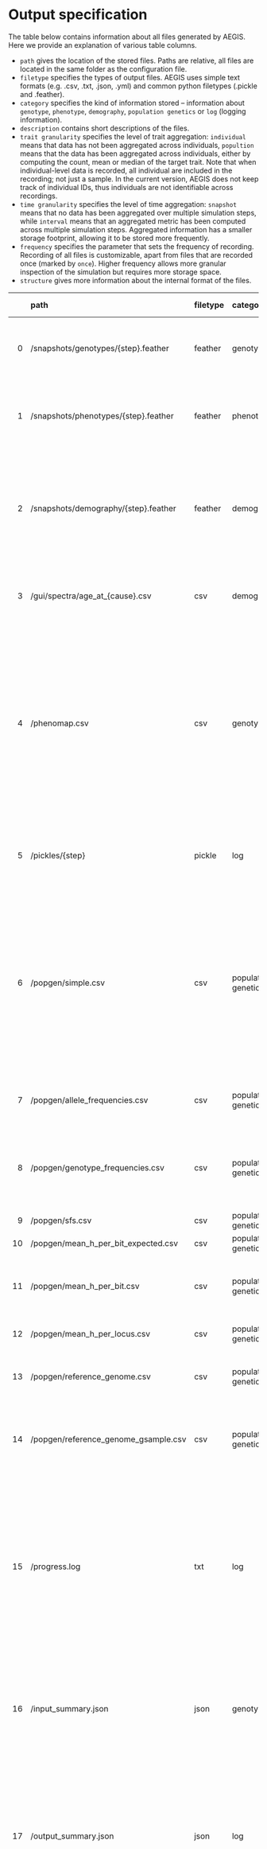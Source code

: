 
# Output specification

The table below contains information about all files generated by AEGIS. Here we provide an explanation of various table columns.
- `path` gives the location of the stored files. Paths are relative, all files are located in the same folder as the configuration file.
- `filetype` specifies the types of output files. AEGIS uses simple text formats (e.g. .csv, .txt, .json, .yml) and common python filetypes (.pickle and .feather).
- `category` specifies the kind of information stored – information about `genotype`, `phenotype`, `demography`, `population genetics` or `log` (logging information).
- `description` contains short descriptions of the files.
- `trait granularity` specifies the level of trait aggregation: `individual` means that data has not been aggregated across individuals, `popultion` means that the data has been aggregated across individuals, either by computing the count, mean or median of the target trait. Note that when individual-level data is recorded, all individual are included in the recording; not just a sample. In the current version, AEGIS does not keep track of individual IDs, thus individuals are not identifiable across recordings.
- `time granularity` specifies the level of time aggregation: `snapshot` means that no data has been aggregated over multiple simulation steps, while `interval` means that an aggregated metric has been computed across multiple simulation steps. Aggregated information has a smaller storage footprint, allowing it to be stored more frequently. 
- `frequency` specifies the parameter that sets the frequency of recording. Recording of all files is customizable, apart from files that are recorded once (marked by `once`). Higher frequency allows more granular inspection of the simulation but requires more storage space.
- `structure` gives more information about the internal format of the files.

|    | path                                 | filetype   | category            | description                                                                                                                                                                                                                      | trait granularity   | time granularity   | frequency parameter   | structure                                                                                                                                                                                       |
|---:|:-------------------------------------|:-----------|:--------------------|:---------------------------------------------------------------------------------------------------------------------------------------------------------------------------------------------------------------------------------|:--------------------|:-------------------|:----------------------|:------------------------------------------------------------------------------------------------------------------------------------------------------------------------------------------------|
|  0 | /snapshots/genotypes/{step}.feather  | feather    | genotype            | A snapshot of complete binary genomes of all individuals at a certain simulation step.                                                                                                                                           | individual          | snapshot           | SNAPSHOT_RATE         | A bool matrix                                                                                                                                                                                   |
|  1 | /snapshots/phenotypes/{step}.feather | feather    | phenotype           | A snapshot of complete intrinsic phenotypes of all individuals at a certain simulation step.                                                                                                                                     | individual          | snapshot           | SNAPSHOT_RATE         | A float matrix                                                                                                                                                                                  |
|  2 | /snapshots/demography/{step}.feather | feather    | demography          | A recording of life history metrics (age, number of births given, step at which born, current size, sex) of all individuals until a certain simulation step.                                                                     | individual          | snapshot           | SNAPSHOT_RATE         | A matrix of ints and floats                                                                                                                                                                     |
|  3 | /gui/spectra/age_at_{cause}.csv      | csv        | demography          | Total number of deaths by age and cause of death, within a simulation interval.                                                                                                                                                  | population count    | interval           | INTERVAL_RATE         | An int matrix.                                                                                                                                                                                  |
|  4 | /phenomap.csv                        | csv        | genotype            | A static list of phenotypic effects of each genomic site.                                                                                                                                                                        | N/A                 | N/A                | once                  | A table with four columns: effector site index, affected trait, affected age, effect magnitude. Each row represents an effect of a single site on a specific trait expressed at a specific age. |
|  5 | /pickles/{step}                      | pickle     | log                 | A file that records the Population class instance which can be used to seed a future simulation.                                                                                                                                 | individual          | snapshot           | PICKLE_RATE           | Binary python file.                                                                                                                                                                             |
|  6 | /popgen/simple.csv                   | csv        | population genetics | Simple population metrics including population size, effective population size, mu, segregating sites, segregating sites using a genomic sample, theta, theta_w, theta_pi, tajimas_d, theta_h, and fayandwu_h.                   |                     |                    | POPGENSTATS_RATE      | A float matrix.                                                                                                                                                                                 |
|  7 | /popgen/allele_frequencies.csv       | csv        | population genetics | 1-allele population-frequencies of every genomic site.                                                                                                                                                                           |                     |                    | POPGENSTATS_RATE      | A float matrix.                                                                                                                                                                                 |
|  8 | /popgen/genotype_frequencies.csv     | csv        | population genetics | Genotype frequencies at site resolution (e.g. for a diploid genome, number of 00, 01 and 11 for each site).                                                                                                                      |                     |                    | POPGENSTATS_RATE      | A float matrix.                                                                                                                                                                                 |
|  9 | /popgen/sfs.csv                      | csv        | population genetics | A site frequency spectrum.                                                                                                                                                                                                       |                     |                    | POPGENSTATS_RATE      | A float matrix.                                                                                                                                                                                 |
| 10 | /popgen/mean_h_per_bit_expected.csv  | csv        | population genetics | Heterozygosity per bit.                                                                                                                                                                                                          |                     |                    | POPGENSTATS_RATE      | A float matrix.                                                                                                                                                                                 |
| 11 | /popgen/mean_h_per_bit.csv           | csv        | population genetics | Expected mean heterozygosity per bit under Hardy-Weinberg-Equilibrium.                                                                                                                                                           |                     |                    | POPGENSTATS_RATE      | A float matrix.                                                                                                                                                                                 |
| 12 | /popgen/mean_h_per_locus.csv         | csv        | population genetics | Mean bit heterozygosity per locus.                                                                                                                                                                                               |                     |                    | POPGENSTATS_RATE      | A float matrix.                                                                                                                                                                                 |
| 13 | /popgen/reference_genome.csv         | csv        | population genetics | Reference genome based on which allele is most common at each position.                                                                                                                                                          |                     |                    | POPGENSTATS_RATE      | A float matrix.                                                                                                                                                                                 |
| 14 | /popgen/reference_genome_gsample.csv | csv        | population genetics | Reference genome based on which allele is most common at each position in a sample of genomes.                                                                                                                                   |                     |                    | POPGENSTATS_RATE      | A float matrix.                                                                                                                                                                                 |
| 15 | /progress.log                        | txt        | log                 | A table documenting the estimated time of simulation completion (ETA), time to run one million steps (t1M), time since simulation start (runtime), number of simulated steps per minute (stg/min) and population size (popsize). | N/A                 | N/A                | LOGGING_RATE          | A str table with custom separator (` | `).                                                                                                                                                      |
| 16 | /input_summary.json                  | json       | genotype            | A json dictionary documenting a number of simulation traits at the start of the simulation; e.g. random seed, time at start.                                                                                                     |                     |                    | once                  | A json dictionary.                                                                                                                                                                              |
| 17 | /output_summary.json                 | json       | log                 | A json dictionary documenting a number of simulation traits at the end of the simulation; e.g. extinction status, random seed, time at start, total runtime, median memory use, total storage use.                               | N/A                 | N/A                | once                  | A json dictionary.                                                                                                                                                                              |
| 18 | /te/{te_number}.csv                  | csv        | demography          | Data for survival analysis; time until event (age at death or current viable age) and the event type (1 if death, 0 if still alive).                                                                                             | population          | interval           | TE_RATE               | An int matrix.                                                                                                                                                                                  |
| 19 | /ticker.txt                          | txt        | log                 | A live file useful for determining whether the simulation is still running. It gets updated every TICKER_RATE seconds; if it is not updated, the simulation is not running.                                                      | N/A                 | N/A                | TICKER_RATE           | A txt file with datetime stamp (%Y-%m-%d %H:%M:%S) in one line)                                                                                                                                 |
| 20 | /gui/genotypes.csv                   | csv        | genotype            | A table of allele frequencies (frequency of 1's in the population for each site) across simulation intervals. Columns are sites, rows are simulation intervals (spanning INTERVAL_RATE steps).                                   | population mean     | snapshot           | INTERVAL_RATE         | A float matrix.                                                                                                                                                                                 |
| 21 | /gui/genotypes.csv                   | csv        | phenotype           | A table of median intrinsic phenotypes (median phenotype rate for each trait at each age) across simulation intervals. Columns are traits, rows are simulation intervals (spanning INTERVAL_RATE steps).                         | population median   | snapshot           | INTERVAL_RATE         | A float matrix                                                                                                                                                                                  |